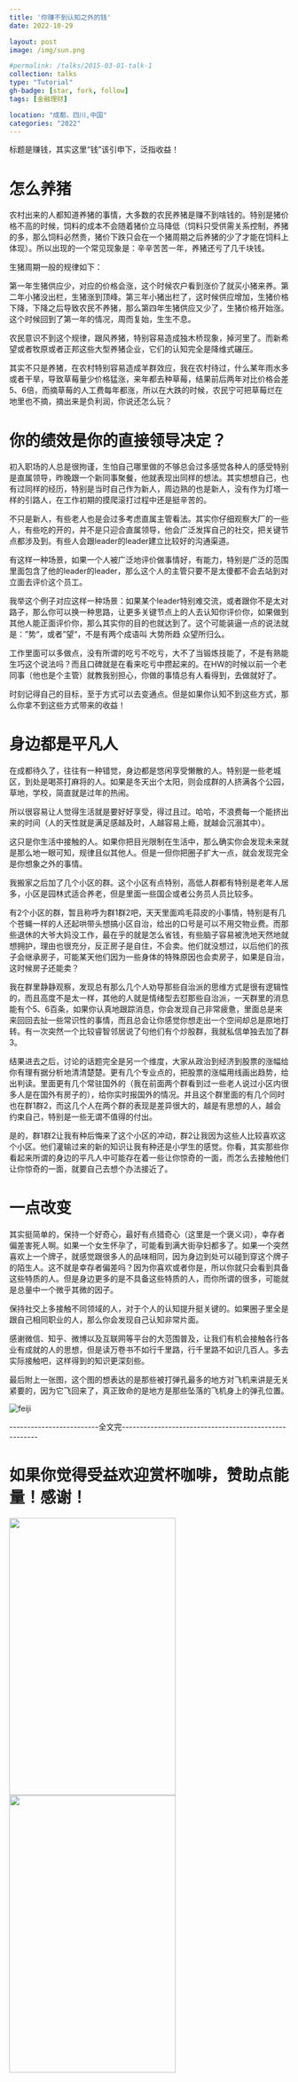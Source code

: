 ```yaml
---
title: '你赚不到认知之外的钱'
date: 2022-10-29

layout: post
image: /img/sun.png

#permalink: /talks/2015-03-01-talk-1
collection: talks
type: "Tutorial"
gh-badge: [star, fork, follow]
tags: [金融理财]

location: "成都，四川,中国"
categories: "2022"
---
```


标题是赚钱，其实这里“钱”该引申下，泛指收益！

# 怎么养猪

农村出来的人都知道养猪的事情，大多数的农民养猪是赚不到啥钱的。特别是猪价格不高的时候，饲料的成本不会随着猪价立马降低（饲料只受供需关系控制，养猪的多，那么饲料必然贵，猪价下跌只会在一个猪周期之后养猪的少了才能在饲料上体现）。所以出现的一个常见现象是：辛辛苦苦一年，养猪还亏了几千块钱。

生猪周期一般的规律如下：

第一年生猪供应少，对应的价格会涨，这个时候农户看到涨价了就买小猪来养。第二年小猪没出栏，生猪涨到顶峰。第三年小猪出栏了，这时候供应增加，生猪价格下降，下降之后导致农民不养猪，那么第四年生猪供应又少了，生猪价格开始涨。这个时候回到了第一年的情况，周而复始，生生不息。

农民意识不到这个规律，跟风养猪，特别容易造成独木桥现象，掉河里了。而新希望或者牧原或者正邦这些大型养猪企业，它们的认知完全是降维式碾压。

其实不只是养猪，在农村特别容易造成羊群效应，我在农村待过，什么某年雨水多或者干旱，导致草莓量少价格猛涨，来年都去种草莓，结果前后两年对比价格会差5、6倍，而摘草莓的人工费每年都涨，所以在大跌的时候，农民宁可把草莓烂在地里也不摘，摘出来是负利润，你说还怎么玩？

# 你的绩效是你的直接领导决定？

初入职场的人总是很拘谨，生怕自己哪里做的不够总会过多感觉各种人的感受特别是直属领导，昨晚跟一个新同事聚餐，他就表现出同样的想法。其实想想自己，也有过同样的经历，特别是当时自己作为新人，周边熟的也是新人，没有作为灯塔一样的引路人，在工作初期的摸爬滚打过程中还是挺辛苦的。

不只是新人，有些老人也是会过多考虑直属主管看法。其实你仔细观察大厂的一些人，有些吃的开的，并不是只迎合直属领导，他会广泛发挥自己的社交，把关键节点都涉及到。有些人会跟leader的leader建立比较好的沟通渠道。

有这样一种场景，如果一个人被广泛地评价做事情好，有能力，特别是广泛的范围里面包含了他的leader的leader，那么这个人的主管只要不是太傻都不会去站到对立面去评价这个员工。

我举这个例子对应这样一种场景：如果某个leader特别难交流，或者跟你不是太对路子，那么你可以换一种思路，让更多关键节点上的人去认知你评价你，如果做到其他人能正面评价你，那么其实你的目的也就达到了。这个可能装逼一点的说法就是：”势“，或者”望“，不是有两个成语叫 大势所趋 众望所归么。

工作里面可以多做点，没有所谓的吃亏不吃亏，大不了当锻炼技能了，不是有熟能生巧这个说法吗？而且口碑就是在看来吃亏中攒起来的。在HW的时候以前一个老同事（他也是个主管）就教我别担心，你做的事情总有人看得到，去做就好了。

时刻记得自己的目标，至于方式可以去变通点。但是如果你认知不到这些方式，那么你拿不到这些方式带来的收益！

# 身边都是平凡人

在成都待久了，往往有一种错觉，身边都是悠闲享受懒散的人。特别是一些老城区，到处是喝茶打麻将的人。如果是冬天出个太阳，则会成群的人挤满各个公园，草地，学校，简直就是过年的热闹。

所以很容易让人觉得生活就是要好好享受，得过且过。哈哈，不浪费每一个能挤出来的时间（人的天性就是满足感越及时，人越容易上瘾，就越会沉溺其中）。

这只是你生活中接触的人。如果你把目光限制在生活中，那么确实你会发现未来就是那么地一眼可知，规律且似其他人。但是一但你把圈子扩大一点，就会发现完全是你想象之外的事情。

我搬家之后加了几个小区的群。这个小区有点特别，高低人群都有特别是老年人居多，小区是园林式适合养老，但是里面一些国企或者公务员人员比较多。

有2个小区的群，暂且称呼为群1群2吧，天天里面鸡毛蒜皮的小事情，特别是有几个苍蝇一样的人还起哄带头想搞小区自治，给出的口号是可以不用交物业费。而那些退休的大爷大妈没工作，最在乎的就是怎么省钱，有些脑子容易被洗地天然地就想拥护，理由也很充分，反正房子是自住，不会卖。他们就没想过，以后他们的孩子会继承房子，可能某天他们因为一些身体的特殊原因也会卖房子，如果是自治，这时候房子还能卖？

我在群里静静观察，发现总有那么几个人劝导那些自治派的思维方式是很有逻辑性的，而且高度不是太一样，其他的人就是情绪型去怼那些自治派，一天群里的消息能有个5、6百条，如果你认真地跟踪消息，你会发现自己非常疲惫，里面总是来来回回去扯一些常识性的事情，而且总会让你感觉你想走出一个空间却总是原地打转。有一次突然一个比较睿智邻居说了句他们有个炒股群，我就私信单独去加了群3。

结果进去之后，讨论的话题完全是另一个维度，大家从政治到经济到股票的涨幅给你有理有据分析地清清楚楚。更有几个专业点的，把股票的涨幅用线画出趋势，给出判读。里面更有几个常驻国外的（我在前面两个群看到过一些老人说过小区内很多人是在国外有房子的），给你实时报国外的情况。并且这个群里面的有几个同时也在群1群2，而这几个人在两个群的表现是差异很大的，越是有思想的人，越会约束自己，特别是一些无谓不值得的付出。

是的，群1群2让我有种后悔来了这个小区的冲动，群2让我因为这些人比较喜欢这个小区。他们灌输过来的新的知识让我有种还是小学生的感觉。你看，其实那些你看起来所谓的身边的平凡人中可能存在着一些让你惊奇的一面，而怎么去接触他们让你惊奇的一面，就要自己去想个办法接近了。

# 一点改变

其实挺简单的，保持一个好奇心，最好有点猎奇心（这里是一个褒义词），幸存者偏差害死人啊。如果一个女生怀孕了，可能看到满大街孕妇都多了。如果一个突然喜欢上一个牌子，就感觉跟很多人的品味相同，因为身边到处可以碰到穿这个牌子的陌生人。这不就是幸存者偏差吗？因为你喜欢或者你是，所以你就只会看到具备这些特质的人。但是身边更多的是不具备这些特质的人，而你所谓的很多，可能就是总量中一个微乎其微的因子。

保持社交上多接触不同领域的人，对于个人的认知提升挺关键的。如果圈子里全是跟自己相同职业的人，那么你会发现自己认知非常片面。

感谢微信、知乎、微博以及互联网等平台的大范围普及，让我们有机会接触各行各业有成就的人的思想，但是读万卷书不如行千里路，行千里路不如识几百人。多去实际接触吧，这样得到的知识更深刻些。

最后附上一张图，这个图的想表达的是那些被打弹孔最多的地方对飞机来讲是无关紧要的，因为它飞回来了，真正致命的是地方是那些坠落的飞机身上的弹孔位置。

![feiji](/img/blog/feiji.jpeg)

-------------------------全文完------------------------------------------------------
# 如果你觉得受益欢迎赏杯咖啡，赞助点能量！感谢！

<img src="https://chaoxiyan1225.github.io/img/weixⅰn.png" align="center" height="500" width="300">

<img src="https://chaoxiyan1225.github.io/img/zhifubαo.jpg" align="center" height="500" width="300">

